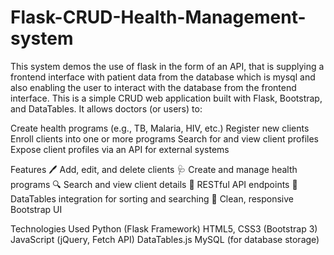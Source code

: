 # Flask-CRUD-Health-Management-system
This system demos the use of flask in the form of an API, that is supplying a frontend interface with patient data from the database which is mysql and also enabling the user to interact with the database from the frontend interface.
This is a simple CRUD web application built with Flask, Bootstrap, and DataTables.
It allows doctors (or users) to:

Create health programs (e.g., TB, Malaria, HIV, etc.)
Register new clients
Enroll clients into one or more programs
Search for and view client profiles
Expose client profiles via an API for external systems

Features
🖊️ Add, edit, and delete clients
🩺 Create and manage health programs
🔍 Search and view client details
🔗 RESTful API endpoints
📄 DataTables integration for sorting and searching
🎨 Clean, responsive Bootstrap UI

Technologies Used
Python (Flask Framework)
HTML5, CSS3 (Bootstrap 3)
JavaScript (jQuery, Fetch API)
DataTables.js
MySQL (for database storage)
